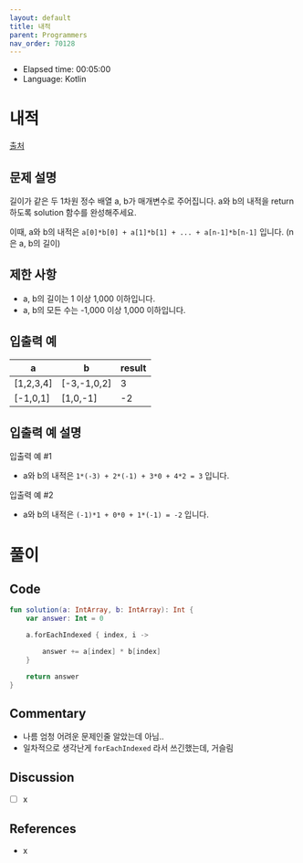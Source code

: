 ```yaml
---
layout: default
title: 내적
parent: Programmers
nav_order: 70128
---
```


- Elapsed time: 00:05:00
- Language: Kotlin

<!-- 문제 -->
# 내적

[출처](https://programmers.co.kr/learn/courses/30/lessons/70128?language=kotlin)

## 문제 설명

길이가 같은 두 1차원 정수 배열 a, b가 매개변수로 주어집니다. a와 b의 내적을 return 하도록 solution 함수를 완성해주세요.

이때, a와 b의 내적은 `a[0]*b[0] + a[1]*b[1] + ... + a[n-1]*b[n-1]` 입니다. (n은 a, b의 길이)

## 제한 사항

- a, b의 길이는 1 이상 1,000 이하입니다.
- a, b의 모든 수는 -1,000 이상 1,000 이하입니다.

## 입출력 예

| a         | b           | result |
| --------- | ----------- | ------ |
| [1,2,3,4] | [-3,-1,0,2] | 3      |
| [-1,0,1]  | [1,0,-1]    | -2     |

## 입출력 예 설명

입출력 예 #1

- a와 b의 내적은 `1*(-3) + 2*(-1) + 3*0 + 4*2 = 3` 입니다.

입출력 예 #2

- a와 b의 내적은 `(-1)*1 + 0*0 + 1*(-1) = -2` 입니다.

<!-- 풀이 -->
# 풀이

## Code

``` kotlin
fun solution(a: IntArray, b: IntArray): Int {
    var answer: Int = 0

    a.forEachIndexed { index, i ->

        answer += a[index] * b[index]
    }

    return answer
}
```

## Commentary

- 나름 엄청 어려운 문제인줄 알았는데 아님..
- 일차적으로 생각난게 `forEachIndexed` 라서 쓰긴했는데, 거슬림

## Discussion

- [ ] x

## References

- x